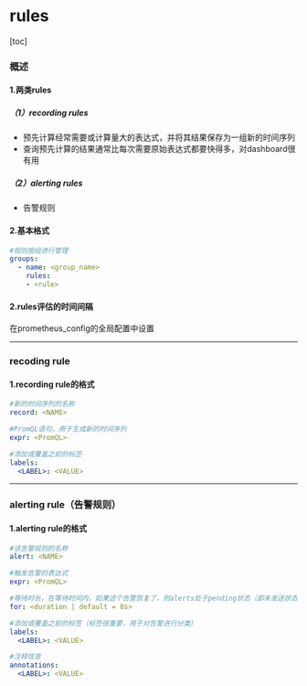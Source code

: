 # rules

[toc]

### 概述

#### 1.两类rules

##### （1）recording rules
* 预先计算经常需要或计算量大的表达式，并将其结果保存为一组新的时间序列
* 查询预先计算的结果通常比每次需要原始表达式都要快得多，对dashboard很有用

##### （2）alerting rules
* 告警规则

#### 2.基本格式
```yaml
#规则按组进行管理
groups:
  - name: <group_name>
    rules:
    - <rule>
```

#### 2.rules评估的时间间隔
在prometheus_config的全局配置中设置

***

### recoding rule

#### 1.recording rule的格式
```yaml
#新的时间序列的名称
record: <NAME>

#PromQL语句，用于生成新的时间序列
expr: <PromQL>

#添加或覆盖之前的标签
labels:
  <LABEL>: <VALUE>
```

***

### alerting rule（告警规则）

#### 1.alerting rule的格式
```yaml
#该告警规则的名称
alert: <NAME>

#触发告警的表达式
expr: <PromQL>

#等待时长，在等待时间内，如果这个告警恢复了，则alerts处于pending状态（即未发送状态）
for: <duration | default = 0s>

#添加或覆盖之前的标签（标签很重要，用于对告警进行分类）
labels:
  <LABEL>: <VALUE>

#注释信息
annotations:
  <LABEL>: <VALUE>
```
